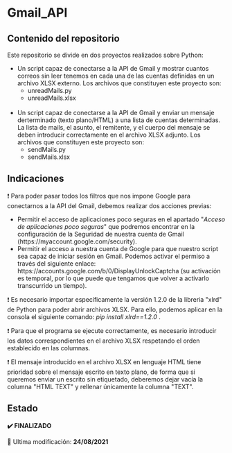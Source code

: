 <h1>Gmail_API</h1>
<h2>Contenido del repositorio</h2>
<p>
Este repositorio se divide en dos proyectos realizados sobre Python:
<ul>
<li>Un script capaz de conectarse a la API de Gmail y mostrar cuantos correos sin leer tenemos en cada una de las cuentas definidas en un archivo XLSX externo. Los archivos que constituyen este proyecto son:
<ul>
<li>unreadMails.py</li>
<li>unreadMails.xlsx</li>
</ul>
</li>
<br>
<li>Un script capaz de conectarse a la API de Gmail y enviar un mensaje derterminado (texto plano/HTML) a una lista de cuentas determinadas. La lista de mails, el asunto, el remitente, y el cuerpo del mensaje se deben introducir correctamente en el archivo XLSX adjunto. Los archivos que constituyen este proyecto son:
<ul>
<li>sendMails.py</li>
<li>sendMails.xlsx</li>
</ul>
</li>
</ul>
</p>
<h2>Indicaciones</h2>
<p>❗ Para poder pasar todos los filtros que nos impone Google para conectarnos a la API del Gmail, debemos realizar dos acciones previas:
<ul>
<li>Permitir el acceso de aplicaciones poco seguras en el apartado "<i>Acceso de aplicaciones poco seguras</i>" que podremos encontrar en la configuración de la Seguridad de nuestra cuenta de Gmail (https://myaccount.google.com/security).</li>
<li>Permitir el acceso a nuestra cuenta de Google para que nuestro script sea capaz de iniciar sesión en Gmail. Podemos activar el permiso a través del siguiente enlace: https://accounts.google.com/b/0/DisplayUnlockCaptcha (su activación es temporal, por lo que puede que tengamos que volver a activarlo transcurrido un tiempo).</li>
</ul>
</p>
<p>❗ Es necesario importar específicamente la versión 1.2.0 de la libreria "xlrd" de Python para poder abrir archivos XLSX. Para ello, podemos aplicar en la consola el siguiente comando: <i>pip install xlrd==1.2.0</i> .</p>
<p>❗ Para que el programa se ejecute correctamente, es necesario introducir los datos correspondientes en el archivo XLSX respetando el orden establecido en las columnas.</p>
<p>❗ El mensaje introducido en el archivo XLSX en lenguaje HTML tiene prioridad sobre el mensaje escrito en texto plano, de forma que si queremos enviar un escrito sin etiquetado, deberemos dejar vacía la columna "HTML TEXT" y rellenar únicamente la columna "TEXT".</p>
<h2>Estado</h2>
<p><strong>✔️ FINALIZADO</strong></p>
<p>📅 Ultima modificación: <strong>24/08/2021</strong></p>
